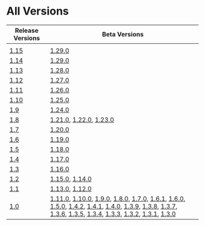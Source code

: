 # All Versions

| Release Versions | Beta Versions                                                                                                                                                                                                                                                                                                                                                                                                                                                                                                                 |
|------------------|-------------------------------------------------------------------------------------------------------------------------------------------------------------------------------------------------------------------------------------------------------------------------------------------------------------------------------------------------------------------------------------------------------------------------------------------------------------------------------------------------------------------------------|
|            |                                                                                                                                                                                                                                                                                  |
| [1.15](Release/1-15.md)         | [1.29.0](Beta/1-30-0.md)                                                                                                                                                                                                                                    |
| [1.14](Release/1-14.md)         | [1.29.0](Beta/1-29-0.md)                                                                                                                                                                                                                                    |
| [1.13](Release/1-13.md)         | [1.28.0](Beta/1-28-0.md)                                                                                                                                                                                                                                    |
| [1.12](Release/1-12.md)         | [1.27.0](Beta/1-27-0.md)                                                                                                                                                                                                                                    |
| [1.11](Release/1-11.md)         | [1.26.0](Beta/1-26-0.md)                                                                                                                                                                                                                                    |
| [1.10](Release/1-10.md)         | [1.25.0](Beta/1-25-0.md)                                                                                                                                                                                                                                    |
| [1.9](Release/1-9.md)           | [1.24.0](Beta/1-24-0.md)                                                                                                                                                                                                                                    |
| [1.8](Release/1-8.md)           | [1.21.0](Beta/1-21-0.md), [1.22.0](Beta/1-22-0.md), [1.23.0](Beta/1-23-0.md)                                                                                                                                                                                |
| [1.7](Release/1-7.md)           | [1.20.0](Beta/1-20-0.md)                                                                                                                                                                                                                                    |
| [1.6](Release/1-6.md)           | [1.19.0](Beta/1-19-0.md)                                                                                                                                                                                                                                    |
| [1.5](Release/1-5.md)           | [1.18.0](Beta/1-18-0.md)                                                                                                                                                                                                                                    |
| [1.4](Release/1-4.md)           | [1.17.0](Beta/1-17-0.md)                                                                                                                                                                                                                                    |
| [1.3](Release/1-3.md)           | [1.16.0](Beta/1-16-0.md)                                                                                                                                                                                                                                    |
| [1.2](Release/1-2.md)           | [1.15.0](Beta/1-15-0.md), [1.14.0](Beta/1-14-0.md)                                                                                                                                                                                                          |
| [1.1](Release/1-1.md)           | [1.13.0](Beta/1-13-0.md), [1.12.0](Beta/1-12-0.md)                                                                                                                                                                                                          |
| [1.0](Release/1-0.md)           | [1.11.0](Beta/1-11-0.md), [1.10.0](Beta/1-10-0.md), [1.9.0](Beta/1-9-0.md), [1.8.0](Beta/1-8-0.md), [1.7.0](Beta/1-7-0.md), [1.6.1](Beta/1-6-1.md), [1.6.0](Beta/1-6-0.md), [1.5.0](Beta/1-5-0.md), [1.4.2](Beta/1-4-2.md), [1.4.1](Beta/1-4-1.md),  [1.4.0](Beta/1-4-0.md), [1.3.9](Beta/1-3-9.md), [1.3.8](Beta/1-3-8.md), [1.3.7](Beta/1-3-7.md), [1.3.6](Beta/1-3-6.md), [1.3.5](Beta/1-3-5.md), [1.3.4](Beta/1-3-4.md), [1.3.3](Beta/1-3-3.md), [1.3.2](Beta/1-3-2.md),  [1.3.1](Beta/1-3-1.md),  [1.3.0](Beta/1-3-0.md)      |
